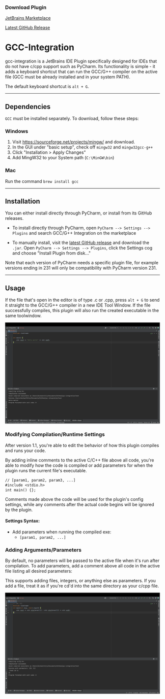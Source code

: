 ### Download Plugin

[JetBrains Marketplace](https://plugins.jetbrains.com/plugin/21574-gcc-g--integration)

[Latest GitHub Release](https://github.com/mike-fmh/gcc-integration/releases)

# GCC-Integration

gcc-integration is a JetBrains IDE Plugin specifically designed for IDEs that do not have c/cpp support such as PyCharm. Its functionality is simple - it adds a keyboard shortcut that can run the GCC/G++ compiler on the active file (GCC must be already installed and in your system PATH).

The default keyboard shortcut is `alt + G`.

----

## Dependencies

`GCC` must be installed separately. To download, follow these steps:

### Windows

1) Visit https://sourceforge.net/projects/mingw/ and download.
2) In the GUI under "basic setup", check off `mingw32` and `mingw32gcc-g++`
3) Click "Installation > Apply Changes"
4) Add MingW32 to your System path (`C:\MinGW\bin`)

### Mac

Run the command `brew install gcc`

----

## Installation

You can either install directly through PyCharm, or install from its GitHub releases.

- To install directly through PyCharm, open `PyCharm --> Settings --> Plugins` and search GCC/G++ Integration on the marketplace

- To manually install, visit the [latest GitHub release](https://github.com/mike-fmh/gcc-integration/releases) and download the `.jar`. Open `PyCharm --> Settings --> Plugins`, click the Settings cog and choose "Install Plugin from disk..."

Note that each version of PyCharm needs a specific plugin file, for example versions ending in 231 will only be compatibility with PyCharm version 231.

----

## Usage

If the file that's open in the editor is of type .c or .cpp, press `alt + G` to send it straight to the GCC/G++ compiler in a new IDE Tool Window. If the file successfully compiles, this plugin will also run the created executable in the same toolwindow.

![preview](docs/plugin-preview.png)


### Modifying Compilation/Runtime Settings

After version 1.1, you're able to edit the behavior of how this plugin compiles and runs your code.

By adding inline comments to the active C/C++ file above all code, you're able to modify how the code is compiled or add parameters for when the plugin runs the current file's executable.

    // [param1, param2, param3, ...]
    #include <stdio.h>
    int main() {};


Comments made above the code will be used for the plugin's config settings, while any comments after the actual code begins will be ignored by the plugin.

#### Settings Syntax:
- Add parameters when running the compiled exe:
    - `[param1, param2, ...]`

### Adding Arguments/Parameters

By default, no parameters will be passed to the active file when it's run after compilation. To add parameters, add a comment above all code in the active file listing all desired parameters:

This supports adding files, integers, or anything else as parameters. If you add a file, treat it as if you're cd'd into the same directory as your c/cpp file.

![](docs/param-preview.png)